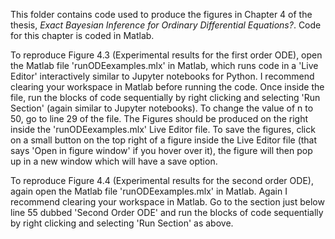 This folder contains code used to produce the figures in Chapter 4 of the thesis, *Exact Bayesian Inference for
Ordinary Differential Equations?*. Code for this chapter is coded in Matlab.

To reproduce Figure 4.3 (Experimental results for the first order ODE), open the Matlab file 'runODEexamples.mlx' in Matlab, which runs code in a 'Live Editor' interactively similar to Jupyter notebooks for Python. I recommend clearing your workspace in Matlab before running the code. Once inside the file, run the blocks of code sequentially by right clicking and selecting 'Run Section' (again similar to Jupyter notebooks). To change the value of n to 50, go to line 29 of the file. The Figures should be produced on the right inside the 'runODEexamples.mlx' Live Editor file. To save the figures, click on a small button on the top right of a figure inside the Live Editor file (that says 'Open in figure window' if you hover over it),  the figure will then pop up in a new window which will have a save option.

To reproduce Figure 4.4 (Experimental results for the second order ODE), again open the Matlab file 'runODEexamples.mlx' in Matlab. Again I recommend clearing your workspace in Matlab. Go to the section just below line 55 dubbed 'Second Order ODE' and run the blocks of code sequentially by right clicking and selecting 'Run Section' as above.
